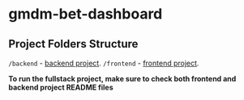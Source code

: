 # gmdm-bet-dashboard

## Project Folders Structure

`/backend`  - [backend project](./backend/README.md).
`/frontend` - [frontend project](./frontend/README.md).

**To run the fullstack project, make sure to check both frontend and backend project README files**
